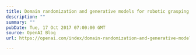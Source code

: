 ```yaml
---
title: Domain randomization and generative models for robotic grasping
description: ""
summary: ""
pubDate: Tue, 17 Oct 2017 07:00:00 GMT
source: OpenAI Blog
url: https://openai.com/index/domain-randomization-and-generative-models-for-robotic-grasping

---
```


